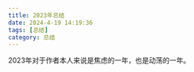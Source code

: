 ```yaml
---
title: 2023年总结
date: 2024-4-19 14:19:36
tags: [总结]
category: 总结
---
```


2023年对于作者本人来说是焦虑的一年，也是动荡的一年。
